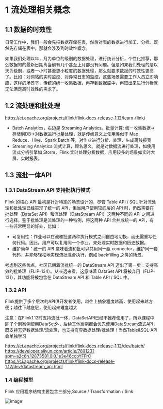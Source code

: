# 1 流处理相关概念

## 1.1 数据的时效性
日常工作中，我们一般会先把数据存储在表，然后对表的数据进行加工、分析。既然先存储在表中，那就会涉及到时效性概念。

如果我们处理以年，月为单位的级别的数据处理，进行统计分析，个性化推荐，那么数据的的最新日期离当前有几个甚至上月都没有问题。但是如果我们处理的是以天为级别，或者一小时甚至更小粒度的数据处理，那么就要求数据的时效性更高了。比如：对网站的实时监控、对异常日志的监控，这些场景需要工作人员立即响应，这样的场景下，传统的统一收集数据，再存到数据库中，再取出来进行分析就无法满足高时效性的需求了。

## 1.2 流处理和批处理
https://ci.apache.org/projects/flink/flink-docs-release-1.12/learn-flink/

- Batch Analytics，右边是 Streaming Analytics。批量计算: 统一收集数据->存储到DB->对数据进行批量处理，就是传统意义上使用类似于 Map Reduce、Hive、Spark Batch 等，对作业进行分析、处理、生成离线报表
- Streaming Analytics 流式计算，顾名思义，就是对数据流进行处理，如使用流式分析引擎如 Storm，Flink 实时处理分析数据，应用较多的场景如实时大屏、实时报表。

## 1.3 流批一体API

### 1.3.1 DataStream API 支持批执行模式

Flink 的核心 API 最初是针对特定的场景设计的，尽管 Table API / SQL 针对流处理和批处理已经实现了统一的 API，但当用户使用较底层的 API 时，仍然需要在批处理（DataSet API）和流处理（DataStream API）这两种不同的 API 之间进行选择。鉴于批处理是流处理的一种特例，将这两种 API 合并成统一的 API，有一些非常明显的好处，比如：
- 可复用性：作业可以在流和批这两种执行模式之间自由地切换，而无需重写任何代码。因此，用户可以复用同一个作业，来处理实时数据和历史数据。
- 维护简单：统一的 API 意味着流和批可以共用同一组 connector，维护同一套代码，并能够轻松地实现流批混合执行，例如 backfilling 之类的场景。

考虑到这些优点，社区已朝着流批统一的 DataStream API 迈出了第一步：支持高效的批处理（FLIP-134）。从长远来看，这意味着 DataSet API 将被弃用（FLIP-131），其功能将被包含在 DataStream API 和 Table API / SQL 中。

### 1.3.2 API
Flink提供了多个层次的API供开发者使用，越往上抽象程度越高，使用起来越方便；越往下越底层，使用起来难度越大

注意：在Flink1.12时支持流批一体，DataSetAPI已经不推荐使用了，所以课程中除了个别案例使用DataSet外，后续其他案例都会优先使用DataStream流式API，既支持无界数据处理/流处理，也支持有界数据处理/批处理！当然Table&SQL-API会单独学习

https://ci.apache.org/projects/flink/flink-docs-release-1.12/dev/batch/
https://developer.aliyun.com/article/780123?spm=a2c6h.12873581.0.0.1e3e46ccbYFFrC
https://ci.apache.org/projects/flink/flink-docs-release-1.12/dev/datastream_api.html


### 1.4 编程模型
Flink 应用程序结构主要包含三部分,Source / Transformation / Sink

![image](https://user-images.githubusercontent.com/75486726/178114526-1e4e033c-9732-4e43-9666-bf45f05535dc.png)
